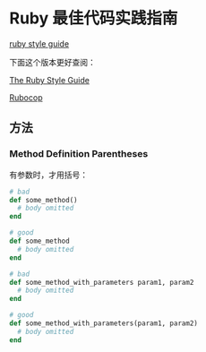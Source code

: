 # Ruby 最佳代码实践指南

[ruby style guide](https://github.com/rubocop/ruby-style-guide)

下面这个版本更好查阅：

[The Ruby Style Guide](https://rubystyle.guide/)


[Rubocop](https://docs.rubocop.org/rubocop/1.34/index.html)






## 方法

### Method Definition Parentheses

有参数时，才用括号：

```ruby
# bad
def some_method()
  # body omitted
end

# good
def some_method
  # body omitted
end

# bad
def some_method_with_parameters param1, param2
  # body omitted
end

# good
def some_method_with_parameters(param1, param2)
  # body omitted
end

```


